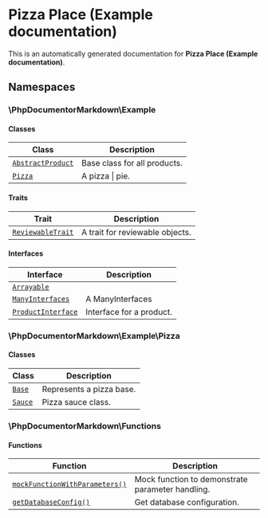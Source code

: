 # Pizza Place (Example documentation)

This is an automatically generated documentation for **Pizza Place (Example documentation)**.

## Namespaces

### \PhpDocumentorMarkdown\Example

#### Classes

| Class                                                                           | Description                  |
|---------------------------------------------------------------------------------|------------------------------|
| [`AbstractProduct`](./classes/PhpDocumentorMarkdown/Example/AbstractProduct.md) | Base class for all products. |
| [`Pizza`](./classes/PhpDocumentorMarkdown/Example/Pizza.md)                     | A pizza \| pie.              |

#### Traits

| Trait                                                                           | Description                     |
|---------------------------------------------------------------------------------|---------------------------------|
| [`ReviewableTrait`](./classes/PhpDocumentorMarkdown/Example/ReviewableTrait.md) | A trait for reviewable objects. |

#### Interfaces

| Interface                                                                         | Description              |
|-----------------------------------------------------------------------------------|--------------------------|
| [`Arrayable`](./classes/PhpDocumentorMarkdown/Example/Arrayable.md)               |                          |
| [`ManyInterfaces`](./classes/PhpDocumentorMarkdown/Example/ManyInterfaces.md)     | A ManyInterfaces         |
| [`ProductInterface`](./classes/PhpDocumentorMarkdown/Example/ProductInterface.md) | Interface for a product. |

### \PhpDocumentorMarkdown\Example\Pizza

#### Classes

| Class                                                             | Description              |
|-------------------------------------------------------------------|--------------------------|
| [`Base`](./classes/PhpDocumentorMarkdown/Example/Pizza/Base.md)   | Represents a pizza base. |
| [`Sauce`](./classes/PhpDocumentorMarkdown/Example/Pizza/Sauce.md) | Pizza sauce class.       |

### \PhpDocumentorMarkdown\Functions

#### Functions

| Function                                                                    | Description                                      |
|-----------------------------------------------------------------------------|--------------------------------------------------|
| [`mockFunctionWithParameters()`](./functions/mockFunctionWithParameters.md) | Mock function to demonstrate parameter handling. |
| [`getDatabaseConfig()`](./functions/getDatabaseConfig.md)                   | Get database configuration.                      |
